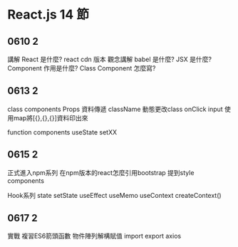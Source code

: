 # React.js 14 節

## 0610 2

講解 React 是什麼?
react cdn 版本 觀念講解
babel 是什麼?
JSX 是什麼?
Component 作用是什麼?
Class Component 怎麼寫?

## 0613 2
class components
    Props 資料傳遞
    className 動態更改class
    onClick input
    使用map將[{},{},{}]資料印出來

function components
    useState setXX

## 0615 2
正式進入npm系列
在npm版本的react怎麼引用bootstrap
提到style components

Hook系列
state setState
useEffect
useMemo
useContext createContext()

## 0617 2
實戰
複習ES6箭頭函數 物件陣列解構賦值 import export
axios

